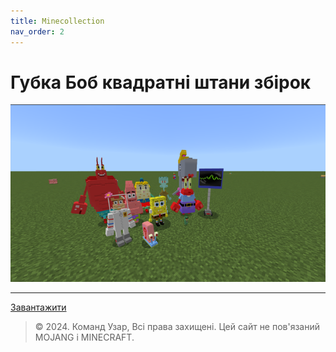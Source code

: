 ```yaml
---
title: Minecollection
nav_order: 2
---
```

# Губка Боб квадратні штани збірок 
![Моя збірка](https://raw.githubusercontent.com/uzvarUA/minecollection/main/spongebob-squarepants-addon_2.png)
___
[Завантажити](https://github.com/uzvarUA/minecollection/releases/download/v1.0.0/minecollection.zip)
> © 2024. Команд Узар, Всі права захищені. Цей сайт не пов'язаний MOJANG і MINECRAFT.
